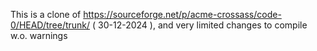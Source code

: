 

This is a clone of https://sourceforge.net/p/acme-crossass/code-0/HEAD/tree/trunk/ 
( 30-12-2024 ), and very limited changes to compile w.o. warnings
